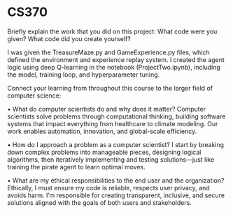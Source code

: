# CS370

Briefly explain the work that you did on this project: What code were you given? What code did you create yourself?

I was given the TreasureMaze.py and GameExperience.py files, which defined the environment and experience replay system. I created the agent logic using deep Q-learning in the notebook (ProjectTwo.ipynb), including the model, training loop, and hyperparameter tuning.

Connect your learning from throughout this course to the larger field of computer science:

 •	What do computer scientists do and why does it matter?
Computer scientists solve problems through computational thinking, building software systems that impact everything from healthcare to climate modeling. Our work enables automation, innovation, and global-scale efficiency.

 •	How do I approach a problem as a computer scientist?
I start by breaking down complex problems into manageable pieces, designing logical algorithms, then iteratively implementing and testing solutions—just like training the pirate agent to learn optimal moves.

 •	What are my ethical responsibilities to the end user and the organization?
Ethically, I must ensure my code is reliable, respects user privacy, and avoids harm. I’m responsible for creating transparent, inclusive, and secure solutions aligned with the goals of both users and stakeholders.

